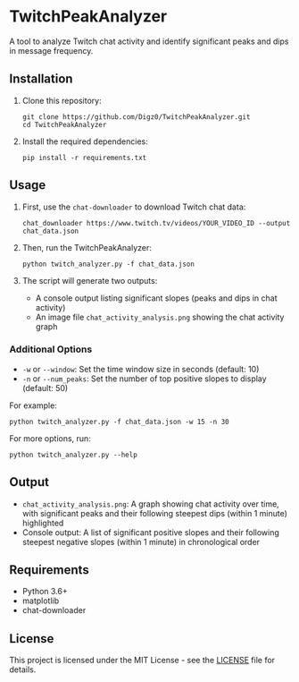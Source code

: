 # TwitchPeakAnalyzer

A tool to analyze Twitch chat activity and identify significant peaks and dips in message frequency.

## Installation

1. Clone this repository:
   ```
   git clone https://github.com/Digz0/TwitchPeakAnalyzer.git
   cd TwitchPeakAnalyzer
   ```

2. Install the required dependencies:
   ```
   pip install -r requirements.txt
   ```

## Usage

1. First, use the `chat-downloader` to download Twitch chat data:
   ```
   chat_downloader https://www.twitch.tv/videos/YOUR_VIDEO_ID --output chat_data.json
   ```

2. Then, run the TwitchPeakAnalyzer:
   ```
   python twitch_analyzer.py -f chat_data.json
   ```

3. The script will generate two outputs:
   - A console output listing significant slopes (peaks and dips in chat activity)
   - An image file `chat_activity_analysis.png` showing the chat activity graph

### Additional Options

- `-w` or `--window`: Set the time window size in seconds (default: 10)
- `-n` or `--num_peaks`: Set the number of top positive slopes to display (default: 50)

For example:
```
python twitch_analyzer.py -f chat_data.json -w 15 -n 30
```

For more options, run:
```
python twitch_analyzer.py --help
```

## Output

- `chat_activity_analysis.png`: A graph showing chat activity over time, with significant peaks and their following steepest dips (within 1 minute) highlighted
- Console output: A list of significant positive slopes and their following steepest negative slopes (within 1 minute) in chronological order

## Requirements

- Python 3.6+
- matplotlib
- chat-downloader

## License

This project is licensed under the MIT License - see the [LICENSE](LICENSE) file for details.